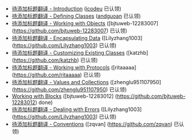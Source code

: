 - [待添加标题翻译 - Introduction](introduction.md) ([icodeu](https://github.com/icodeu) 已认领)
- [待添加标题翻译 - Defining Classes](defining-classes.md) ([andguoan](https://github.com/andguoan) 已认领)
- [待添加标题翻译 - Working with Objects](working-with-objects.md) ([bjtuweb-12283007] (https://github.com/bjtuweb-12283007) 已认领)
- [待添加标题翻译 - Encapsulating Data](encapsulating-data.md) ([Lilyzhang1003] (https://github.com/Lilyzhang1003) 已认领)
- [待添加标题翻译 - Customizing Existing Classes](customizing-existing-classes.md) ([katzhb] (https://github.com/katzhb) 已认领)
- [待添加标题翻译 - Working with Protocols](working-with-protocols.md) ([ritaaaaa] (https://github.com/ritaaaaa) 已认领)
- [待添加标题翻译 - Values and Collections](values-and-collections.md) ([zhenglu951107950] (https://github.com/zhenglu951107950) 已认领)
- [Working with Blocks](working-with-blocks.md) ([bjtuweb-12283012] (https://github.com/bjtuweb-12283012) done)
- [待添加标题翻译 - Dealing with Errors](dealing-with-errors.md) ([Lilyzhang1003] (https://github.com/Lilyzhang1003) 已认领)
- [待添加标题翻译 - Conventions](conventions.md) ([zqvan] (https://github.com/zqvan) 已认领)
 



